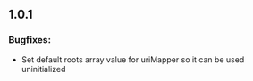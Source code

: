 ## 1.0.1

### Bugfixes:

* Set default roots array value for uriMapper so it can be used uninitialized